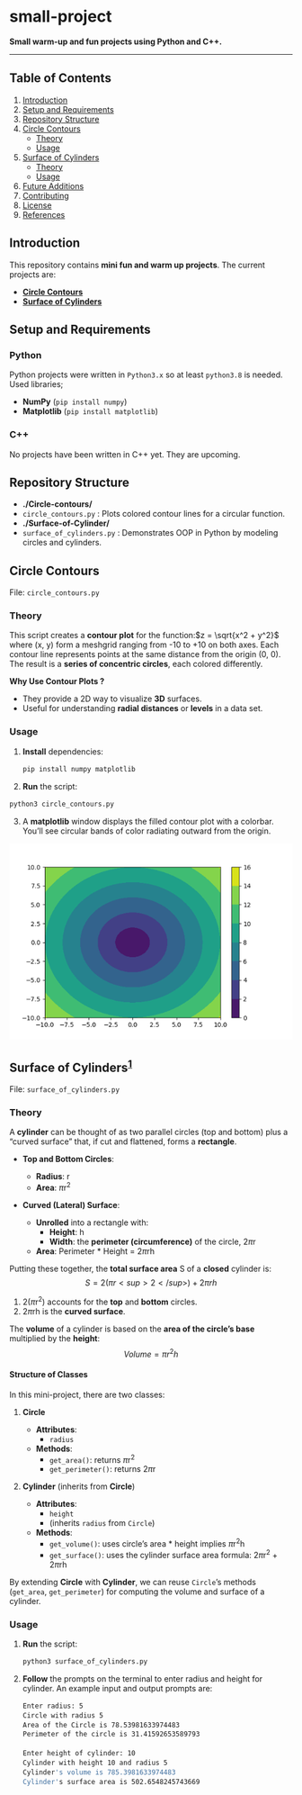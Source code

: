 # small-project
**Small warm-up and fun projects using Python and C++.**

---
## Table of Contents
1. [Introduction](#introduction)
2. [Setup and Requirements](#setup-and-requirements)
3. [Repository Structure](#repository-structure)
4. [Circle Contours](#circle-contours)
   - [Theory](#theory-1)
   - [Usage](#usage-1)
5. [Surface of Cylinders](#surface-of-cylinders)
   - [Theory](#theory-2)
   - [Usage](#usage-2)
6. [Future Additions](#future-additions)
7. [Contributing](#contributing)
8. [License](#license)
9. [References](#references)


## Introduction
This repository contains **mini fun and warm up projects**. The current projects are:

- [**Circle Contours**](#circle-contours)
- [**Surface of Cylinders**](#surface-of-cylinder)

## Setup and Requirements
### Python
Python projects were written in `Python3.x` so at least `python3.8` is needed. Used libraries;
- **NumPy** (`pip install numpy`)  
- **Matplotlib** (`pip install matplotlib`)  

### C++
No projects have been written in C++ yet. They are upcoming.

## Repository Structure
- **./Circle-contours/**
 - `circle_contours.py` : Plots colored contour lines for a circular function.  
- **./Surface-of-Cylinder/**
 - `surface_of_cylinders.py` : Demonstrates OOP in Python by modeling circles and cylinders.

## Circle Contours
File: `circle_contours.py`

### Theory
This script creates a **contour plot** for the function:$z = \sqrt{x^2 + y^2}$ where (x, y) form a meshgrid ranging from -10 to +10 on both axes. Each contour line represents points at the same distance from the origin (0, 0). The result is a **series of concentric circles**, each colored differently.

**Why Use Contour Plots ?**  
- They provide a 2D way to visualize **3D** surfaces.
- Useful for understanding **radial distances** or **levels** in a data set.

### Usage
1. **Install** dependencies:
   ```bash
   pip install numpy matplotlib
   ```
2. **Run** the script:
  ```bash
  python3 circle_contours.py
  ```
3. A **matplotlib** window displays the filled contour plot with a colorbar. You’ll see circular bands of color radiating outward from the origin.

![Circle Contour Plot ](./Circle-contours/circlecontours.png)

## Surface of Cylinders<sup>[1](https://www.geeksforgeeks.org/surface-area-of-cylinder/)</sup>
File: `surface_of_cylinders.py`

### Theory

A **cylinder** can be thought of as two parallel circles (top and bottom) plus a “curved surface” that, if cut and flattened, forms a **rectangle**.

- **Top and Bottom Circles**:
  - **Radius**: r
  - **Area**: $\pi$r<sup>2</sup>

- **Curved (Lateral) Surface**:
  - **Unrolled** into a rectangle with:
    - **Height**: h
    - **Width**: the **perimeter (circumference)** of the circle, 2$\pi$r
  - **Area**: Perimeter * Height = 2$\pi$rh

Putting these together, the **total surface area** S of a **closed** cylinder is:
$$S = 2(\pi r<sup>2</sup>) + 2\pi rh$$
1. 2($\pi$r<sup>2</sup>) accounts for the **top** and **bottom** circles.
2. 2$\pi$rh is the **curved surface**.

The **volume** of a cylinder is based on the **area of the circle’s base** multiplied by the **height**:
$$Volume = \pi r^2h$$


#### **Structure of Classes**
In this mini-project, there are two classes:

1. **Circle**  
   - **Attributes**:
     - `radius`
   - **Methods**:
     - `get_area()`: returns $\pi$r<sup>2</sup>
     - `get_perimeter()`: returns 2$\pi$r

2. **Cylinder** (inherits from **Circle**)
   - **Attributes**:
     - `height`
     - (inherits `radius` from `Circle`)
   - **Methods**:
     - `get_volume()`: uses circle’s area * height implies $\pi$r<sup>2</sup>h
     - `get_surface()`: uses the cylinder surface area formula: 2$\pi$r<sup>2</sup> + 2$\pi$rh

By extending **Circle** with **Cylinder**, we can reuse `Circle`’s methods (`get_area`, `get_perimeter`) for computing the volume and surface of a cylinder.

### Usage

1. **Run** the script:
   ```bash
   python3 surface_of_cylinders.py
   ```
2. **Follow** the prompts on the terminal to enter radius and height for cylinder. An example input and output prompts are:

    ```bash
    Enter radius: 5
    Circle with radius 5
    Area of the Circle is 78.53981633974483
    Perimeter of the circle is 31.41592653589793

    Enter height of cylinder: 10
    Cylinder with height 10 and radius 5
    Cylinder's volume is 785.3981633974483
    Cylinder's surface area is 502.6548245743669

    ```
